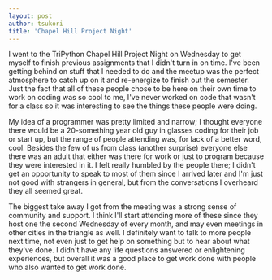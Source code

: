 ```yaml
---
layout: post
author: tsukori
title: 'Chapel Hill Project Night'
---
```


I went to the TriPython Chapel Hill Project Night on Wednesday to get myself to finish previous assignments that I didn't turn in on time. I've been getting behind on stuff that I needed to do and the meetup was the perfect atmosphere to catch up on it and re-energize to finish out the semester. Just the fact that all of these people chose to be here on their own time to work on coding was so cool to me, I've never worked on code that wasn't for a class so it was interesting to see the things these people were doing. 

My idea of a programmer was pretty limited and narrow; I thought everyone there would be a 20-something year old guy in glasses coding for their job or start up, but the range of people attending was, for lack of a better word, cool. Besides the few of us from class (another surprise) everyone else there was an adult that either was there for work or just to program because they were interested in it. I felt really humbled by the people there; I didn't get an opportunity to speak to most of them since I arrived later and I'm just not good with strangers in general, but from the conversations I overheard they all seemed great. 

The biggest take away I got from the meeting was a strong sense of community and support. I think I'll start attending more of these since they host one the second Wednesday of every month, and may even meetings in other cities in the triangle as well. I definitely want to talk to more people next time, not even just to get help on something but to hear about what they've done. I didn't have any life questions answered or enlightening experiences, but overall it was a good place to get work done with people who also wanted to get work done. 
